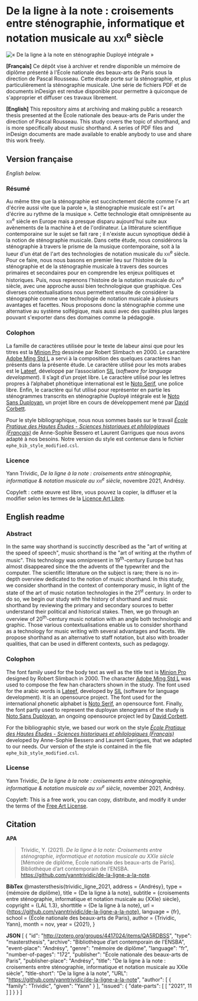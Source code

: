 # De la ligne à la note : croisements entre sténographie, informatique et notation musicale au <span style="font-variant:small-caps;">xxi</span><sup>e</sup> siècle

![«&nbsp;De la ligne à la note en sténographie Duployé intégrale&nbsp;»]()

**[Français]** Ce dépôt vise à archiver et rendre disponible un mémoire de diplôme présenté à l'École nationale des beaux-arts de Paris sous la direction de Pascal Rousseau. Cette étude porte sur la sténographie, et plus particulièrement la sténographie musicale. Une série de fichiers PDF et de documents inDesign est rendue disponible pour permettre à quiconque de s'approprier et diffuser ces travaux librement.

**[English]** This repository aims at archiving and making public a research thesis presented at the École nationale des beaux-arts de Paris under the direction of Pascal Rousseau. This study covers the topic of shorthand, and is more specifically about music shorthand. A series of PDF files and inDesign documents are made available to enable anybody to use and share this work freely.

## Version française

*English below.*

### Résumé

Au même titre que la sténographie est succinctement décrite comme l'«&nbsp;art d'écrire aussi vite que la parole&nbsp;», la sténographie musicale est l'«&nbsp;art d'écrire au rythme de la musique&nbsp;». Cette technologie était omniprésente au <span style="font-variant:small-caps;">xix</span><sup>e</sup> siècle en Europe mais a presque disparu aujourd'hui suite aux avènements de la machine à et de l'ordinateur. La littérature scientifique contemporaine sur le sujet se fait rare ; il n'existe aucun synoptique dédié à la notion de sténographie musicale. Dans cette étude, nous considérons la sténographie à travers le prisme de la musique contemporaine, soit à la lueur d'un état de l'art des technologies de notation musicale du <span style="font-variant:small-caps;">xxi</span><sup>e</sup> siècle. Pour ce faire, nous nous basons en premier lieu sur l'histoire de la sténographie et de la sténographie musicale à travers des sources primaires et secondaires pour en comprendre les enjeux politiques et historiques. Puis, nous reprenons l'histoire de la notation musicale du <span style="font-variant:small-caps;">xx</span><sup>e</sup> siècle, avec une approche aussi bien technologique que graphique. Ces diverses contextualisations nous permettent ensuite de considérer la sténographie comme une technologie de notation musicale à plusieurs avantages et facettes. Nous proposons donc la sténographie comme une alternative au système solfégique, mais aussi avec des qualités plus larges pouvant s'exporter dans des domaines comme la pédagogie.

### Colophon

La famille de caractères utilisée pour le texte de labeur ainsi que pour les titres est la [Minion Pro](https://fonts.adobe.com/fonts/minion) dessinée par Robert Slimbach en 2000. Le caractère [Adobe Ming Std L](https://fonts.adobe.com/fonts/adobe-ming) a servi à la composition des quelques caractères han présents dans la présente étude. Le caractère utilisé pour les mots arabes est le [Lateef](https://software.sil.org/lateef/), développé par l’association [SIL](https://software.sil.org/) (*software for language development*). Il s’agit d’un projet libre. Le caractère utilisé pour les lettres propres à l’alphabet phonétique international est le [Noto Serif](https://fonts.google.com/noto/specimen/Noto+Serif), une police libre. Enfin, le caractère qui fut utilisé pour représenter en partie les sténogrammes transcrits en sténographie Duployé intégrale est le [Noto Sans Duployan](https://github.com/dscorbett/duployan-font/), un projet libre en cours de développement mené par [David Corbett](https://github.com/dscorbett/).

Pour le style bibliographique, nous nous sommes basés sur le travail *[École Pratique des Hautes Études - Sciences historiques et philologiques (Français)](http://www.zotero.org/styles/ecole-pratique-des-hautes-etudes-sciences-historiques-et-philologiques)* de Anne-Sophie Bessero et Laurent Garrigues que nous avons adapté à nos besoins. Notre version du style est contenue dans le fichier `ephe_bib_style_modified.csl`.

### Licence

Yann Trividic, *De la ligne à la note : croisements entre sténographie, informatique & notation musicale au <span style="font-variant:small-caps;">xxi</span><sup>e</sup> siècle*, novembre 2021, Andrésy.

Copyleft : cette œuvre est libre, vous pouvez la copier, la diffuser et la modifier selon les termes de la [Licence Art Libre](https://artlibre.org).

## English readme

### Abstract

In the same way shorthand is succinctly described as the "art of writing at the speed of speech", music shorthand is the "art of writing at the rhythm of music". This technology was omnipresent in 19<sup>th</sup>-century Europe but has almost disappeared since the the advents of the typewriter and the computer. The scientific litterature on the subject is rare; there is no in-depth overview dedicated to the notion of music shorthand. In this study, we consider shorthand in the context of contemporary music, in light of the state of the art of music notation technologies in the 21<sup>st</sup> century. In order to do so, we begin our study with the history of shorthand and music shorthand by reviewing the primary and secondary sources to better understand their political and historical stakes. Then, we go through an overview of 20<sup>th</sup>-century music notation with an angle both technologic and graphic. Those various contextualisations enable us to consider shorthand as a technology for music writing with several advantages and facets. We propose shorthand as an alternative to staff notation, but also with broader qualities, that can be used in different contexts, such as pedagogy.

### Colophon

The font family used for the body text as well as the title text is [Minion Pro](https://fonts.adobe.com/fonts/minion) designed by Robert Slimbach in 2000. The character [Adobe Ming Std L](https://fonts.adobe.com/fonts/adobe-ming) was used to compose the few han characters shown in the study. The font used for the arabic words is [Lateef](https://software.sil.org/lateef/), developed by [SIL](https://software.sil.org/) (software for language development). It is an opensource project. The font used for the international phonetic alphabet is [Noto Serif](https://fonts.google.com/noto/specimen/Noto+Serif), an opensource font. Finally, the font partly used to represent the duployan stenograms of the study is [Noto Sans Duployan](https://github.com/dscorbett/duployan-font/), an ongoing opensource project led by [David Corbett](https://github.com/dscorbett/).

For the bibliographic style, we based our work on the style *[École Pratique des Hautes Études - Sciences historiques et philologiques (Français)](http://www.zotero.org/styles/ecole-pratique-des-hautes-etudes-sciences-historiques-et-philologiques)* developed by Anne-Sophie Bessero and Laurent Garrigues, that we adapted to our needs. Our version of the style is contained in the file `ephe_bib_style_modified.csl`.

### License

Yann Trividic, *De la ligne à la note : croisements entre sténographie, informatique & notation musicale au <span style="font-variant:small-caps;">xxi</span><sup>e</sup> siècle*, november 2021, Andrésy.

Copyleft: This is a free work, you can copy, distribute, and modify it under the terms of the [Free Art License]( https://artlibre.org/licence/lal/en/).

## Citation

**APA**
> Trividic, Y. (2021). *De la ligne à la note: Croisements entre sténographie, informatique et notation musicale au XXIe siècle* [Mémoire de diplôme, École nationale des beaux-arts de Paris]. Bibliothèque d’art contemporain de l’ENSBA. https://github.com/yanntrividic/de-la-ligne-a-la-note.


**BibTex**
    @mastersthesis{trividic_ligne_2021,
    	address = {Andrésy},
    	type = {mémoire de diplôme},
    	title = {De la ligne à la note},
    	subtitle = {croisements entre sténographie, informatique et notation musicale au {XXIe} siècle},
    	copyright = {LAL 1.3},
    	shorttitle = {De la ligne à la note},
    	url = {https://github.com/yanntrividic/de-la-ligne-a-la-note},
    	language = {fr},
    	school = {École nationale des beaux-arts de Paris},
    	author = {Trividic, Yann},
    	month = nov,
    	year = {2021},
    }


**JSON**
    [
    	{
    		"id": "http://zotero.org/groups/4417024/items/QA5RDBSS",
    		"type": "mastersthesis",
    		"archive": "Bibliothèque d’art contemporain de l'ENSBA",
    		"event-place": "Andrésy",
    		"genre": "mémoire de diplôme",
    		"language": "fr",
    		"number-of-pages": "172",
    		"publisher": "École nationale des beaux-arts de Paris",
    		"publisher-place": "Andrésy",
    		"title": "De la ligne à la note : croisements entre sténographie, informatique et notation musicale au XXIe siècle",
    		"title-short": "De la ligne à la note",
    		"URL": "https://github.com/yanntrividic/de-la-ligne-a-la-note",
    		"author": [
    			{
    				"family": "Trividic",
    				"given": "Yann"
    			}
    		],
    		"issued": {
    			"date-parts": [
    				[
    					"2021",
    					11
    				]
    			]
    		}
    	}
    ]